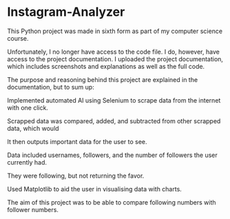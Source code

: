 # Instagram-Analyzer
This Python project was made in sixth form as part of my computer science course.

Unfortunately, I no longer have access to the code file.
I do, however, have access to the project documentation.
I uploaded the project documentation, which includes screenshots and explanations as well as the full code.

The purpose and reasoning behind this project are explained in the documentation, but to sum up:

Implemented automated AI using Selenium to scrape data from the internet with one click. 

Scrapped data was compared, added, and subtracted from other scrapped data, which would 

It then outputs important data for the user to see.

Data included usernames, followers, and the number of followers the user currently had.

They were following, but not returning the favor.

Used Matplotlib to aid the user in visualising data with charts.

The aim of this project was to be able to compare following numbers with follower numbers.
